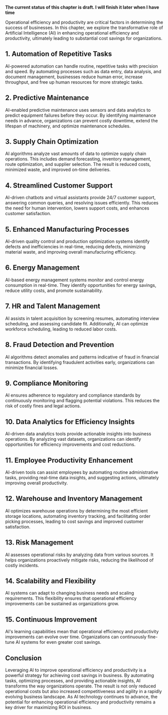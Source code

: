 **The current status of this chapter is draft. I will finish it later when I have time**

Operational efficiency and productivity are critical factors in determining the success of businesses. In this chapter, we explore the transformative role of Artificial Intelligence (AI) in enhancing operational efficiency and productivity, ultimately leading to substantial cost savings for organizations.

**1. Automation of Repetitive Tasks**
-------------------------------------

AI-powered automation can handle routine, repetitive tasks with precision and speed. By automating processes such as data entry, data analysis, and document management, businesses reduce human error, increase throughput, and free up human resources for more strategic tasks.

**2. Predictive Maintenance**
-----------------------------

AI-enabled predictive maintenance uses sensors and data analytics to predict equipment failures before they occur. By identifying maintenance needs in advance, organizations can prevent costly downtime, extend the lifespan of machinery, and optimize maintenance schedules.

**3. Supply Chain Optimization**
--------------------------------

AI algorithms analyze vast amounts of data to optimize supply chain operations. This includes demand forecasting, inventory management, route optimization, and supplier selection. The result is reduced costs, minimized waste, and improved on-time deliveries.

**4. Streamlined Customer Support**
-----------------------------------

AI-driven chatbots and virtual assistants provide 24/7 customer support, answering common queries, and resolving issues efficiently. This reduces the need for human intervention, lowers support costs, and enhances customer satisfaction.

**5. Enhanced Manufacturing Processes**
---------------------------------------

AI-driven quality control and production optimization systems identify defects and inefficiencies in real-time, reducing defects, minimizing material waste, and improving overall manufacturing efficiency.

**6. Energy Management**
------------------------

AI-based energy management systems monitor and control energy consumption in real-time. They identify opportunities for energy savings, reduce utility costs, and promote sustainability.

**7. HR and Talent Management**
-------------------------------

AI assists in talent acquisition by screening resumes, automating interview scheduling, and assessing candidate fit. Additionally, AI can optimize workforce scheduling, leading to reduced labor costs.

**8. Fraud Detection and Prevention**
-------------------------------------

AI algorithms detect anomalies and patterns indicative of fraud in financial transactions. By identifying fraudulent activities early, organizations can minimize financial losses.

**9. Compliance Monitoring**
----------------------------

AI ensures adherence to regulatory and compliance standards by continuously monitoring and flagging potential violations. This reduces the risk of costly fines and legal actions.

**10. Data Analytics for Efficiency Insights**
----------------------------------------------

AI-driven data analytics tools provide actionable insights into business operations. By analyzing vast datasets, organizations can identify opportunities for efficiency improvements and cost reductions.

**11. Employee Productivity Enhancement**
-----------------------------------------

AI-driven tools can assist employees by automating routine administrative tasks, providing real-time data insights, and suggesting actions, ultimately improving overall productivity.

**12. Warehouse and Inventory Management**
------------------------------------------

AI optimizes warehouse operations by determining the most efficient storage locations, automating inventory tracking, and facilitating order picking processes, leading to cost savings and improved customer satisfaction.

**13. Risk Management**
-----------------------

AI assesses operational risks by analyzing data from various sources. It helps organizations proactively mitigate risks, reducing the likelihood of costly incidents.

**14. Scalability and Flexibility**
-----------------------------------

AI systems can adapt to changing business needs and scaling requirements. This flexibility ensures that operational efficiency improvements can be sustained as organizations grow.

**15. Continuous Improvement**
------------------------------

AI's learning capabilities mean that operational efficiency and productivity improvements can evolve over time. Organizations can continuously fine-tune AI systems for even greater cost savings.

**Conclusion**
--------------

Leveraging AI to improve operational efficiency and productivity is a powerful strategy for achieving cost savings in business. By automating tasks, optimizing processes, and providing actionable insights, AI transforms the way organizations operate. The result is not only reduced operational costs but also increased competitiveness and agility in a rapidly evolving business landscape. As AI technology continues to advance, the potential for enhancing operational efficiency and productivity remains a key driver for maximizing ROI in business.
